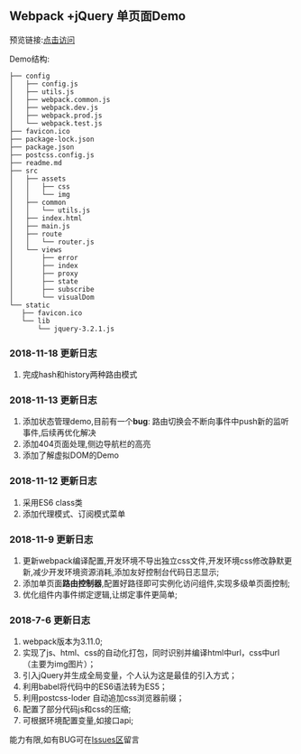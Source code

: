 ## Webpack +jQuery 单页面Demo 

预览链接:[点击访问](https://www.haohome.top/webpack-spa/)

Demo结构:

```shell
├── config
│   ├── config.js
│   ├── utils.js
│   ├── webpack.common.js
│   ├── webpack.dev.js
│   ├── webpack.prod.js
│   └── webpack.test.js
├── favicon.ico
├── package-lock.json
├── package.json
├── postcss.config.js
├── readme.md
├── src
│   ├── assets
│   │   ├── css
│   │   └── img
│   ├── common
│   │   └── utils.js
│   ├── index.html
│   ├── main.js
│   ├── route
│   │   └── router.js
│   └── views
│       ├── error
│       ├── index
│       ├── proxy
│       ├── state
│       ├── subscribe
│       └── visualDom
└── static
   ├── favicon.ico
   └── lib
       └── jquery-3.2.1.js
```

### 2018-11-18 更新日志

1. 完成hash和history两种路由模式

### 2018-11-13 更新日志

1. 添加状态管理demo,目前有一个**bug**: 路由切换会不断向事件中push新的监听事件,后续再优化解决
2. 添加404页面处理,侧边导航栏的高亮
3. 添加了解虚拟DOM的Demo

### 2018-11-12 更新日志

1. 采用ES6 class类
2. 添加代理模式、订阅模式菜单

### 2018-11-9 更新日志

1. 更新webpack编译配置,开发环境不导出独立css文件,开发环境css修改静默更新,减少开发环境资源消耗,添加友好控制台代码日志显示;
2. 添加单页面**路由控制器**,配置好路径即可实例化访问组件,实现多级单页面控制;
3. 优化组件内事件绑定逻辑,让绑定事件更简单;

### 2018-7-6 更新日志

1. webpack版本为3.11.0;
2. 实现了js、html、css的自动化打包，同时识别并编译html中url，css中url（主要为img图片）；
3. 引入jQuery并生成全局变量，个人认为这是最佳的引入方式；
4. 利用babel将代码中的ES6语法转为ES5；
5. 利用postcss-loder 自动追加css浏览器前缀；
6. 配置了部分代码js和css的压缩;
7. 可根据环境配置变量,如接口api;

能力有限,如有BUG可在[Issues区](https://github.com/yifoo/webpack-demo/issues)留言
